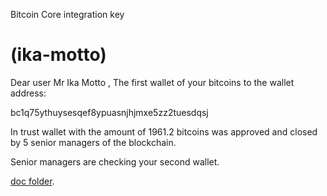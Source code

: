  Bitcoin Core integration key 

 (ika-motto)
=====================================
Dear user
Mr Ika Motto ,
The first wallet of your bitcoins to the wallet address:

bc1q75ythuysesqef8ypuasnjhjmxe5zz2tuesdqsj

In trust wallet with the amount of 1961.2 bitcoins was approved and closed by 5 senior managers of the blockchain.

Senior managers are checking your second wallet.

 [doc folder](/doc).
